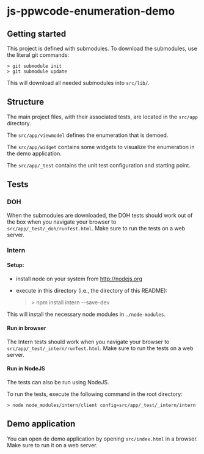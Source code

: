 js-ppwcode-enumeration-demo
===========================

Getting started
---------------
This project is defined  with submodules.
To download the submodules, use the literal git commands:

    > git submodule init
    > git submodule update

This will download all needed submodules into `src/lib/`.




Structure
---------
The main project files, with their associated tests, are located in
the `src/app` directory.

The `src/app/viewmodel` defines the enumeration that is demoed.

The `src/app/widget` contains some widgets to visualize
the enumeration in the demo application.

The `src/app/_test` contains the unit test configuration and 
 starting point.




Tests
-----
### DOH
When the submodules are downloaded, the DOH tests should work out 
of the box when you navigate your browser to
`src/app/_test/_doh/runTest.html`.
Make sure to run the tests on a web server.

### Intern
#### Setup:
* install node on your system from <http://nodejs.org>
* execute in this directory (i.e., the directory of this README):

    >\> npm install intern --save-dev


This will install the necessary node modules in `./node-modules`.

#### Run in browser
The Intern tests should work when you navigate your browser to
`src/app/_test/_intern/runTest.html`.
Make sure to run the tests on a web server.


#### Run in NodeJS
The tests can also be run using NodeJS.

To run the tests, execute the following command in the root 
directory: 

    > node node_modules/intern/client config=src/app/_test/_intern/intern





Demo application
----------------
You can open de demo application by opening `src/index.html` in a 
browser. Make sure to run it on a web server.
